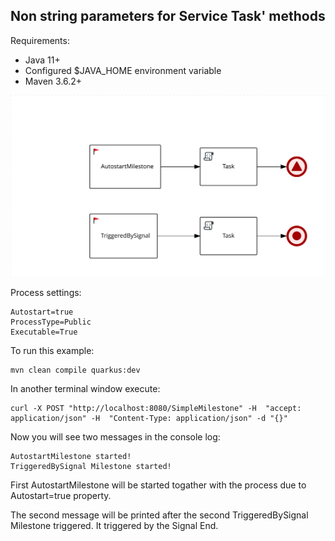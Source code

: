 Non string parameters for Service Task' methods
-----------------------------------------------

Requirements:
* Java 11+
* Configured $JAVA_HOME environment variable
* Maven 3.6.2+

![](src/main/resources/com/github/hasys/SimpleMilestone-svg.svg)

Process settings:
```
Autostart=true
ProcessType=Public
Executable=True
```

To run this example:

```
mvn clean compile quarkus:dev
```

In another terminal window execute:
```
curl -X POST "http://localhost:8080/SimpleMilestone" -H  "accept: application/json" -H  "Content-Type: application/json" -d "{}"
```

Now you will see two messages in the console log:
```
AutostartMilestone started!
TriggeredBySignal Milestone started!
```

First AutostartMilestone will be started togather with the process due to Autostart=true property.

The second message will be printed after the second TriggeredBySignal Milestone triggered. It triggered by the Signal End.